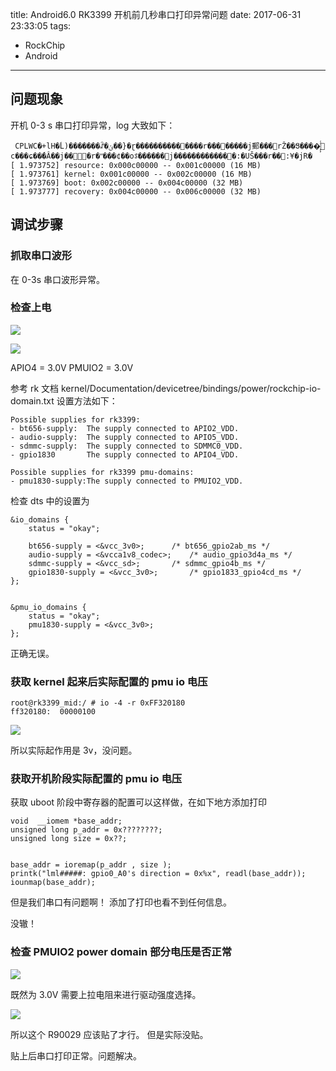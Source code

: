 title: Android6.0 RK3399 开机前几秒串口打印异常问题
date: 2017-06-31 23:33:05
tags: 
- RockChip
- Android

---


## 问题现象

开机 0-3 s 串口打印异常，log 大致如下：

```
 CPLWC�+lH�ؐL)�������ꁳ�ݵ��}�ɽ��������������r���͑�����j郵���rŽ��Ց����͕͕͑͑́ 
с���ɕ��́�Â��j���r�ʺ���¢��oꁵ������j�������������:�UŠ���r��:¥�jR� 
[ 1.973752] resource: 0x000c00000 -- 0x001c00000 (16 MB)
[ 1.973761] kernel: 0x001c00000 -- 0x002c00000 (16 MB)
[ 1.973769] boot: 0x002c00000 -- 0x004c00000 (32 MB)
[ 1.973777] recovery: 0x004c00000 -- 0x006c00000 (32 MB)
```


## 调试步骤

### 抓取串口波形

在 0-3s 串口波形异常。

### 检查上电

![](http://ww1.sinaimg.cn/large/ba061518ly1fj300v7lkoj20u70el41f.jpg)

![](http://ww1.sinaimg.cn/large/ba061518gy1fj30i7jk33j20se08t759.jpg)

APIO4 = 3.0V
PMUIO2 = 3.0V

参考 rk 文档
kernel/Documentation/devicetree/bindings/power/rockchip-io-domain.txt
设置方法如下：
```
Possible supplies for rk3399:
- bt656-supply:  The supply connected to APIO2_VDD.
- audio-supply:  The supply connected to APIO5_VDD.
- sdmmc-supply:  The supply connected to SDMMC0_VDD.
- gpio1830       The supply connected to APIO4_VDD.

Possible supplies for rk3399 pmu-domains:
- pmu1830-supply:The supply connected to PMUIO2_VDD.
```

检查 dts 中的设置为

```
&io_domains {
	status = "okay";

	bt656-supply = <&vcc_3v0>;		/* bt656_gpio2ab_ms */
	audio-supply = <&vcca1v8_codec>;	/* audio_gpio3d4a_ms */
	sdmmc-supply = <&vcc_sd>;		/* sdmmc_gpio4b_ms */
	gpio1830-supply = <&vcc_3v0>;		/* gpio1833_gpio4cd_ms */
};


&pmu_io_domains {
	status = "okay";
	pmu1830-supply = <&vcc_3v0>;
};
```

正确无误。


### 获取 kernel 起来后实际配置的 pmu io 电压

```
root@rk3399_mid:/ # io -4 -r 0xFF320180
ff320180:  00000100
```
![](http://ww1.sinaimg.cn/large/ba061518gy1fj32mbbyd4j20h602zjrr.jpg)

所以实际起作用是 3v，没问题。

### 获取开机阶段实际配置的 pmu io 电压

获取 uboot 阶段中寄存器的配置可以这样做，在如下地方添加打印
```
void  __iomem *base_addr;
unsigned long p_addr = 0x????????;
unsigned long size = 0x??;


base_addr = ioremap(p_addr , size );
printk("lml#####: gpio0_A0's direction = 0x%x", readl(base_addr));
iounmap(base_addr);
```
但是我们串口有问题啊！
添加了打印也看不到任何信息。

没辙！

### 检查 PMUIO2 power domain 部分电压是否正常

![](http://ww1.sinaimg.cn/large/ba061518gy1fj32z4njbjj20p107dwkb.jpg)

既然为 3.0V 需要上拉电阻来进行驱动强度选择。

![](http://ww1.sinaimg.cn/large/ba061518gy1fj33okmr0yj211409qjtl.jpg)

所以这个 R90029 应该贴了才行。
但是实际没贴。

贴上后串口打印正常。问题解决。
